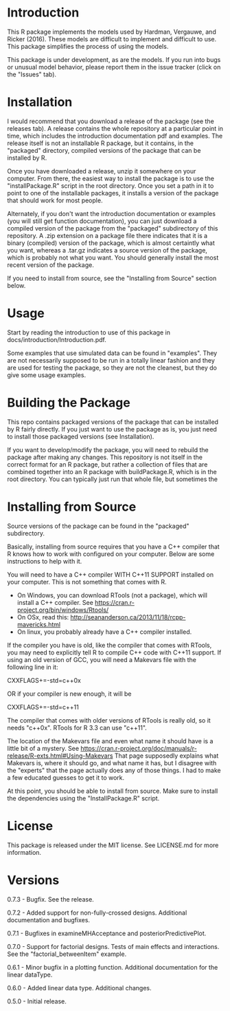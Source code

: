# Introduction

This R package implements the models used by Hardman, Vergauwe, and Ricker (2016). These models are difficult to implement and difficult to use. This package simplifies the process of using the models.

This package is under development, as are the models. If you run into bugs or unusual model behavior, please report them in the issue tracker (click on the "Issues" tab).


# Installation

I would recommend that you download a release of the package (see the releases tab). A release contains the whole repository at a particular point in time, which includes the introduction documentation pdf and examples. The release itself is not an installable R package, but it contains, in the "packaged" directory, compiled versions of the package that can be installed by R.

Once you have downloaded a release, unzip it somewhere on your computer. From there, the easiest way to install the package is to use the "installPackage.R" script in the root directory. Once you set a path in it to point to one of the installable packages, it installs a version of the package that should work for most people. 

Alternately, if you don't want the introduction documentation or examples (you will still get function documentation), you can just download a compiled version of the package from the "packaged" subdirectory of this repository. A .zip extension on a package file there indicates that it is a binary (compiled) version of the package, which is almost certaintly what you want, whereas a .tar.gz indicates a source version of the package, which is probably not what you want. You should generally install the most recent version of the package.

If you need to install from source, see the "Installing from Source" section below.


# Usage

Start by reading the introduction to use of this package in docs/introduction/Introduction.pdf.

Some examples that use simulated data can be found in "examples". They are not necessarily supposed to be run in a totally linear fashion and they are used for testing the package, so they are not the cleanest, but they do give some usage examples.


# Building the Package

This repo contains packaged versions of the package that can be installed by R fairly directly. If you just want to use the package as is, you just need to install those packaged versions (see Installation).

If you want to develop/modify the package, you will need to rebuild the package after making any changes. This repository is not itself in the correct format for an R package, but rather a collection of files that are combined together into an R package with buildPackage.R, which is in the root directory. You can typically just run that whole file, but sometimes the


# Installing from Source

Source versions of the package can be found in the "packaged" subdirectory.

Basically, installing from source requires that you have a C++ compiler that R knows how to work with configured on your computer. Below are some instructions to help with it.

You will need to have a C++ compiler WITH C++11 SUPPORT installed on your computer. This is not something that comes with R.
- On Windows, you can download RTools (not a package), which will install a C++ compiler. See https://cran.r-project.org/bin/windows/Rtools/
- On OSx, read this: http://seananderson.ca/2013/11/18/rcpp-mavericks.html
- On linux, you probably already have a C++ compiler installed.

If the compiler you have is old, like the compiler that comes with RTools, 
you may need to explicitly tell R to compile C++ code with C++11 support. 
If using an old version of GCC, you will need a Makevars file with the following line in it:

CXXFLAGS+=-std=c++0x

OR if your compiler is new enough, it will be

CXXFLAGS+=-std=c++11

The compiler that comes with older versions of RTools is really old, so it needs "c++0x". RTools for
R 3.3 can use "c++11".

The location of the Makevars file and even what name it should have is a little bit of a mystery.
See https://cran.r-project.org/doc/manuals/r-release/R-exts.html#Using-Makevars
That page supposedly explains what Makevars is, where it should go, and what name it has,
but I disagree with the "experts" that the page actually does any of those things.
I had to make a few educated guesses to get it to work.

At this point, you should be able to install from source. Make sure to install the dependencies using the "InstallPackage.R" script.


# License

This package is released under the MIT license. See LICENSE.md for more information.


# Versions

0.7.3 - Bugfix. See the release.

0.7.2 - Added support for non-fully-crossed designs. Additional documentation and bugfixes.

0.7.1 - Bugfixes in examineMHAcceptance and posteriorPredictivePlot.

0.7.0 - Support for factorial designs. Tests of main effects and interactions. See the "factorial_betweenItem" example.

0.6.1 - Minor bugfix in a plotting function. Additional documentation for the linear dataType.

0.6.0 - Added linear data type. Additional changes.

0.5.0 - Initial release.
